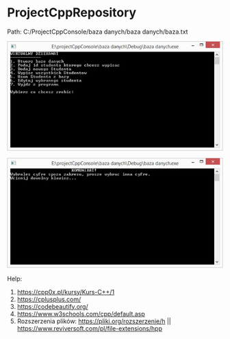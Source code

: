 # ProjectCppRepository

Path: C:/ProjectCppConsole/baza danych/baza danych/baza.txt

<p align="center"><img src="https://github.com/wojcikpawel/ProjectCppRepository/blob/main/Images/img.jpg" width="700px" /></p>
<p align="center"><img src="https://github.com/wojcikpawel/ProjectCppRepository/blob/main/Images/komunikat.jpg" width="700px" /></p>

Help:
1) https://cpp0x.pl/kursy/Kurs-C++/1
2) https://cplusplus.com/
3) https://codebeautify.org/
4) https://www.w3schools.com/cpp/default.asp
5) Rozszerzenia plików: https://pliki.org/rozszerzenie/h || https://www.reviversoft.com/pl/file-extensions/hpp
